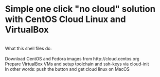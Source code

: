 <h1>Simple one click "no cloud" solution with CentOS Cloud Linux and VirtualBox</h1><br>
What this shell files do:<br>
<br>
Download CentOS and Fedora images from http://cloud.centos.org<br>
Prepare VirtualBox VMs and setup toolchain and ssh-keys via cloud-init<br>
In other words: push the button and get cloud linux on MacOS<br>

